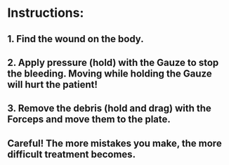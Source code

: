 # Instructions:
## 1. Find the wound on the body.
## 2. Apply pressure (hold) with the Gauze to stop the bleeding. **Moving while holding the Gauze will hurt the patient**!
## 3. Remove the debris (hold and drag) with the Forceps and move them to the plate.

## **Careful**! The more mistakes you make, the more difficult treatment becomes. 
